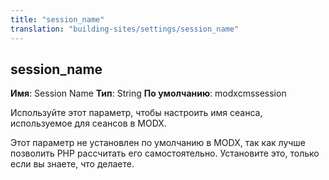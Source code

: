 ```yaml
---
title: "session_name"
translation: "building-sites/settings/session_name"
---
```


## session\_name

**Имя**: Session Name
**Тип**: String
**По умолчанию**: modxcmssession

Используйте этот параметр, чтобы настроить имя сеанса, используемое для сеансов в MODX.

Этот параметр не установлен по умолчанию в MODX, так как лучше позволить PHP рассчитать его самостоятельно. Установите это, только если вы знаете, что делаете.
